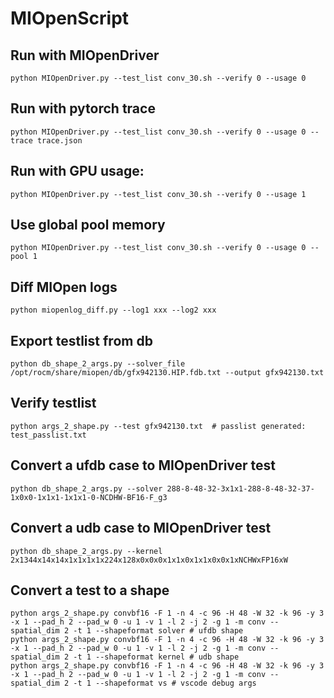 # MIOpenScript

## Run with MIOpenDriver
    python MIOpenDriver.py --test_list conv_30.sh --verify 0 --usage 0

## Run with pytorch trace
    python MIOpenDriver.py --test_list conv_30.sh --verify 0 --usage 0 --trace trace.json

## Run with GPU usage:
    python MIOpenDriver.py --test_list conv_30.sh --verify 0 --usage 1

## Use global pool memory
    python MIOpenDriver.py --test_list conv_30.sh --verify 0 --usage 0 --pool 1

## Diff MIOpen logs
    python miopenlog_diff.py --log1 xxx --log2 xxx

## Export testlist from db
    python db_shape_2_args.py --solver_file /opt/rocm/share/miopen/db/gfx942130.HIP.fdb.txt --output gfx942130.txt

## Verify testlist
    python args_2_shape.py --test gfx942130.txt  # passlist generated: test_passlist.txt

## Convert a ufdb case to MIOpenDriver test
    python db_shape_2_args.py --solver 288-8-48-32-3x1x1-288-8-48-32-37-1x0x0-1x1x1-1x1x1-0-NCDHW-BF16-F_g3

## Convert a udb case to MIOpenDriver test
    python db_shape_2_args.py --kernel 2x1344x14x14x1x1x1x1x224x128x0x0x0x1x1x0x1x1x0x0x1xNCHWxFP16xW

## Convert a test to a shape
    python args_2_shape.py convbf16 -F 1 -n 4 -c 96 -H 48 -W 32 -k 96 -y 3 -x 1 --pad_h 2 --pad_w 0 -u 1 -v 1 -l 2 -j 2 -g 1 -m conv --spatial_dim 2 -t 1 --shapeformat solver # ufdb shape
    python args_2_shape.py convbf16 -F 1 -n 4 -c 96 -H 48 -W 32 -k 96 -y 3 -x 1 --pad_h 2 --pad_w 0 -u 1 -v 1 -l 2 -j 2 -g 1 -m conv --spatial_dim 2 -t 1 --shapeformat kernel # udb shape
    python args_2_shape.py convbf16 -F 1 -n 4 -c 96 -H 48 -W 32 -k 96 -y 3 -x 1 --pad_h 2 --pad_w 0 -u 1 -v 1 -l 2 -j 2 -g 1 -m conv --spatial_dim 2 -t 1 --shapeformat vs # vscode debug args